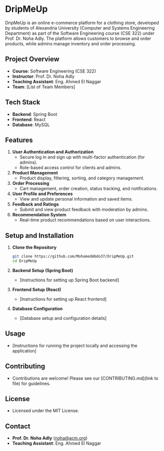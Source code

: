 # DripMeUp

DripMeUp is an online e-commerce platform for a clothing store, developed by students of Alexandria University (Computer and Systems Engineering Department) as part of the Software Engineering course (CSE 322) under Prof. Dr. Noha Adly. The platform allows customers to browse and order products, while admins manage inventory and order processing.

## Project Overview
- **Course**: Software Engineering (CSE 322)
- **Instructor**: Prof. Dr. Noha Adly
- **Teaching Assistant**: Eng. Ahmed El Naggar
- **Team**: [List of Team Members]

## Tech Stack
- **Backend**: Spring Boot
- **Frontend**: React
- **Database**: MySQL

## Features
1. **User Authentication and Authorization**
   - Secure log in and sign up with multi-factor authentication (for admins).
   - Role-based access control for clients and admins.
2. **Product Management**
   - Product display, filtering, sorting, and category management.
3. **Order Processing**
   - Cart management, order creation, status tracking, and notifications.
4. **User Profile and Preferences**
   - View and update personal information and saved items.
5. **Feedback and Ratings**
   - Submit and view product feedback with moderation by admins.
6. **Recommendation System**
   - Real-time product recommendations based on user interactions.

## Setup and Installation
1. **Clone the Repository**
   ```bash
   git clone https://github.com/MohamedAbdo37/DripMeUp.git
   cd DripMeUp
   ```

2. **Backend Setup (Spring Boot)**
   - [Instructions for setting up Spring Boot backend]

3. **Frontend Setup (React)**
   - [Instructions for setting up React frontend]

4. **Database Configuration**
   - [Database setup and configuration details]

## Usage
- [Instructions for running the project locally and accessing the application]

## Contributing
- Contributions are welcome! Please see our [CONTRIBUTING.md](link to file) for guidelines.

## License
- Licensed under the MIT License.

## Contact
- **Prof. Dr. Noha Adly** (noha@acm.org)
- **Teaching Assistant**: Eng. Ahmed El Naggar

